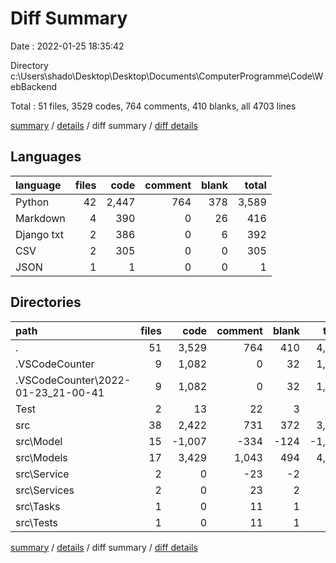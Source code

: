 # Diff Summary

Date : 2022-01-25 18:35:42

Directory c:\Users\shado\Desktop\Desktop\Documents\ComputerProgramme\Code\WebBackend

Total : 51 files,  3529 codes, 764 comments, 410 blanks, all 4703 lines

[summary](results.md) / [details](details.md) / diff summary / [diff details](diff-details.md)

## Languages
| language | files | code | comment | blank | total |
| :--- | ---: | ---: | ---: | ---: | ---: |
| Python | 42 | 2,447 | 764 | 378 | 3,589 |
| Markdown | 4 | 390 | 0 | 26 | 416 |
| Django txt | 2 | 386 | 0 | 6 | 392 |
| CSV | 2 | 305 | 0 | 0 | 305 |
| JSON | 1 | 1 | 0 | 0 | 1 |

## Directories
| path | files | code | comment | blank | total |
| :--- | ---: | ---: | ---: | ---: | ---: |
| . | 51 | 3,529 | 764 | 410 | 4,703 |
| .VSCodeCounter | 9 | 1,082 | 0 | 32 | 1,114 |
| .VSCodeCounter\2022-01-23_21-00-41 | 9 | 1,082 | 0 | 32 | 1,114 |
| Test | 2 | 13 | 22 | 3 | 38 |
| src | 38 | 2,422 | 731 | 372 | 3,525 |
| src\Model | 15 | -1,007 | -334 | -124 | -1,465 |
| src\Models | 17 | 3,429 | 1,043 | 494 | 4,966 |
| src\Service | 2 | 0 | -23 | -2 | -25 |
| src\Services | 2 | 0 | 23 | 2 | 25 |
| src\Tasks | 1 | 0 | 11 | 1 | 12 |
| src\Tests | 1 | 0 | 11 | 1 | 12 |

[summary](results.md) / [details](details.md) / diff summary / [diff details](diff-details.md)